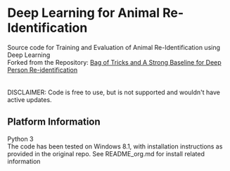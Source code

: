 # Deep Learning for Animal Re-Identification

Source code for Training and Evaluation of Animal Re-Identification using Deep Learning <br>
Forked from the Repository: [Bag of Tricks and A Strong Baseline for Deep Person Re-identification](https://github.com/michuanhaohao/reid-strong-baseline) <br>
<br>
<br>
DISCLAIMER: Code is free to use, but is not supported and wouldn't have active updates.

## Platform Information
Python 3 <br>
The code has been tested on Windows 8.1, with installation instructions as provided in the original repo. See README_org.md for install related information



